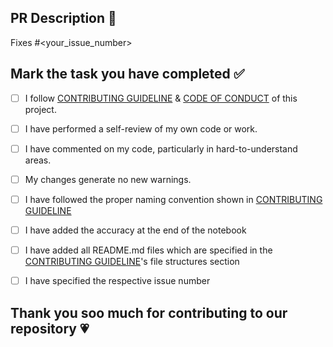 ## PR Description 📜

Fixes #<your_issue_number>

## Mark the task you have completed ✅

<!----Please delete options that are not relevant. In order to tick the check box just put x inside them for example [x] like this----->

- [ ] I follow [CONTRIBUTING GUIDELINE](https://github.com/rajatnai49/DataXchange/blob/main/.github/CONTRIBUTING_GUIDELINE.md) & [CODE OF CONDUCT](https://github.com/rajatnai49/DataXchange/blob/main/.github/CODE_OF_CONDUCT.md) of this project.
- [ ] I have performed a self-review of my own code or work.
- [ ] I have commented on my code, particularly in hard-to-understand areas.
- [ ] My changes generate no new warnings.
- [ ] I have followed the proper naming convention shown in [CONTRIBUTING GUIDELINE](https://github.com/rajatnai49/DataXchange/blob/main/.github/CONTRIBUTING_GUIDELINE.md)
- [ ] I have added the accuracy at the end of the notebook
- [ ] I have added all README.md files which are specified in the [CONTRIBUTING GUIDELINE](https://github.com/rajatnai49/DataXchange/blob/main/.github/CONTRIBUTING_GUIDELINE.md)'s file structures section
- [ ] I have specified the respective issue number


## Thank you soo much for contributing to our repository 💗
